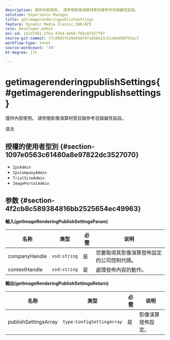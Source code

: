 ```yaml
---
description: 僅供內部使用。 請參閱影像演算材質目錄參考目錄屬性區段。
solution: Experience Manager
title: getimagerenderingpublishSettings
feature: Dynamic Media Classic,SDK/API
role: Developer,Admin
exl-id: 152dfd61-2fba-47b4-8e69-fbbc8fb57f87
source-git-commit: 77c88d5fe20e048f6fad2bb23cb1abe090793acf
workflow-type: tm+mt
source-wordcount: '74'
ht-degree: 17%

---
```


# getimagerenderingpublishSettings{#getimagerenderingpublishsettings}

僅供內部使用。 請參閱影像演算材質目錄參考目錄屬性區段。

语法

## 授權的使用者型別 {#section-1097e0563c61480a8e97822dc3527070}

* `IpsAdmin`
* `IpsCompanyAdmin`
* `TrialSiteAdmin`
* `ImagePortalAdmin`

## 参数 {#section-4f2cb8c589384816bb2525654ec49963}

**輸入(getImageRenderingPublishSettingsParam)**

| 名称 | 类型 | 必需 | 说明 |
|---|---|---|---|
| companyHandle | `xsd:string` | 是 | 您要取得其影像演算發佈設定的公司控制代碼。 |
| contextHandle | `xsd:string` | 是 | 處理發佈內容的動作。 |

**輸出(getImageRenderingPublishSettingsReturn)**

| 名称 | 类型 | 必需 | 说明 |
|---|---|---|---|
| publishSettingsArray | `type:ConfigSettingArray` | 是 | 影像演算發佈設定。 |
